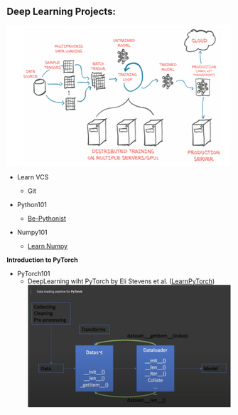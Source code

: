Deep Learning Projects:
-----------------------
![DLProject](../assets/DLProject.png)

- Learn VCS
    - Git

- Python101
    - [Be-Pythonist](https://github.com/Muthukamalan/LearnPy)

- Numpy101
    - [Learn Numpy](https://github.com/Muthukamalan/BASICS/tree/main/Learn%20Numpy)

**Introduction to PyTorch**
- PyTorch101
    - DeepLearning wiht PyTorch by Eli Stevens et al. ([LearnPyTorch](https://github.com/Muthukamalan/TorchTutorials))
    ![PyTorchPipeline](../assets/pytorch_pipeline.png)

